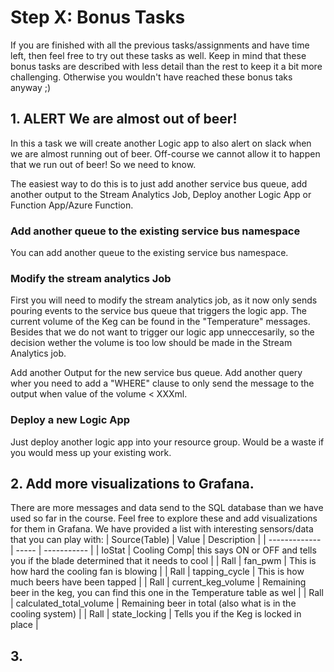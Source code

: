 # Step X: Bonus Tasks
If you are finished with all the previous tasks/assignments and have time left, then feel free to try out these tasks as well. Keep in mind that these bonus tasks are described with less detail than the rest to keep it a bit more challenging. Otherwise you wouldn't have reached these bonus taks anyway ;)

## 1. ALERT We are almost out of beer!
In this a task we will create another Logic app to also alert on slack when we are almost running out of beer. Off-course we cannot allow it to happen that we run out of beer! So we need to know.

The easiest way to do this is to just add another service bus queue, add another output to the Stream Analytics Job, Deploy another Logic App or Function App/Azure Function.

### Add another queue to the existing service bus namespace
You can add another queue to the existing service bus namespace. 

### Modify the stream analytics Job
First you will need to modify the stream analytics job, as it now only sends pouring events to the service bus queue that triggers the logic app. The current volume of the Keg can be found in the "Temperature" messages. Besides that we do not want to trigger our logic app unneccesarily, so the decision wether the volume is too low should be made in the Stream Analytics  job.

Add another Output for the new service bus queue.
Add another query wher you need to add a "WHERE" clause to only send the message to the output when value of the volume < XXXml.

### Deploy a new Logic App
Just deploy another logic app into your resource group. Would be a waste if you would mess up your existing work.

## 2. Add more visualizations to Grafana.
There are more messages and data send to the SQL database than we have used so far in the course. Feel free to explore these and add visualizations for them in Grafana.
We have provided a list with interesting sensors/data that you can play with:
| Source(Table) | Value | Description |
| ------------- | ----- | ----------- |
| IoStat        | Cooling Comp| this says ON or OFF and tells you if the blade determined that it needs to cool |
| Rall          | fan_pwm | This is how hard the cooling fan is blowing |
| Rall          | tapping_cycle | This is how much beers have been tapped | 
| Rall          | current_keg_volume | Remaining beer in the keg, you can find this one in the Temperature table as wel |
| Rall          | calculated_total_volume | Remaining beer in total (also what is in the cooling system) |
| Rall          | state_locking      | Tells you if the Keg is locked in place | 


## 3. 

